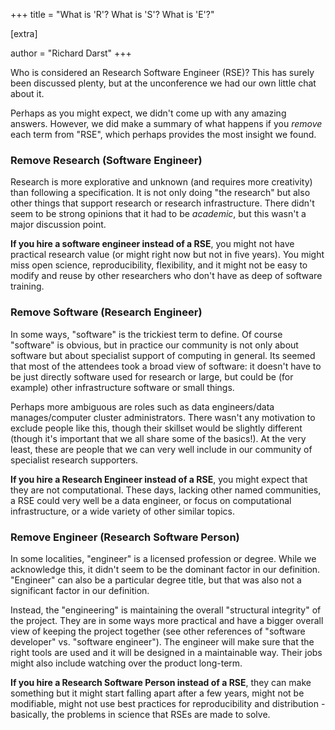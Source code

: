 +++
title = "What is 'R'? What is 'S'? What is 'E'?"

[extra]

author = "Richard Darst"
+++

Who is considered an Research Software Engineer (RSE)?  This has surely been
discussed plenty, but at the unconference we had our own little chat about it.

Perhaps as you might expect, we didn't come up with any amazing answers.
However, we did make a summary of what happens if you *remove* each term from
"RSE", which perhaps provides the most insight we found.


### Remove Research (Software Engineer)

Research is more explorative and unknown (and requires more creativity) than
following a specification.  It is not only doing "the research" but also other
things that support research or research infrastructure. There didn't seem to
be strong opinions that it had to be *academic*, but this wasn't a major
discussion point.

**If you hire a software engineer instead of a RSE**, you might not have
practical research value (or might right now but not in five years).  You might
miss open science, reproducibility, flexibility, and it might not be easy to
modify and reuse by other researchers who don't have as deep of software
training.


### Remove Software (Research Engineer)

In some ways, "software" is the trickiest term to define.  Of course "software"
is obvious, but in practice our community is not only about software but about
specialist support of computing in general.  Its seemed that most of the
attendees took a broad view of software: it doesn't have to be just directly
software used for research or large, but could be (for example) other
infrastructure software or small things.

Perhaps more ambiguous are roles such as data engineers/data manages/computer
cluster administrators.  There wasn't any motivation to exclude people like
this, though their skillset would be slightly different (though it's important
that we all share some of the basics!).  At the very least, these are people
that we can very well include in our community of specialist research
supporters.

**If you hire a Research Engineer instead of a RSE**, you might expect that
they are not computational. These days, lacking other named communities, a RSE
could very well be a data engineer, or focus on computational infrastructure,
or a wide variety of other similar topics.


### Remove Engineer (Research Software Person)

In some localities, "engineer" is a licensed profession or degree.  While we
acknowledge this, it didn't seem to be the dominant factor in our definition.
"Engineer" can also be a particular degree title, but that was also not a
significant factor in our definition.

Instead, the "engineering" is maintaining the overall "structural integrity" of
the project. They are in some ways more practical and have a bigger overall
view of keeping the project together (see other references of "software
developer" vs. "software engineer").  The engineer will make sure that the
right tools are used and it will be designed in a maintainable way.  Their jobs
might also include watching over the product long-term.

**If you hire a Research Software Person instead of a RSE**, they can make
something but it might start falling apart after a few years, might not be
modifiable, might not use best practices for reproducibility and distribution -
basically, the problems in science that RSEs are made to solve.
